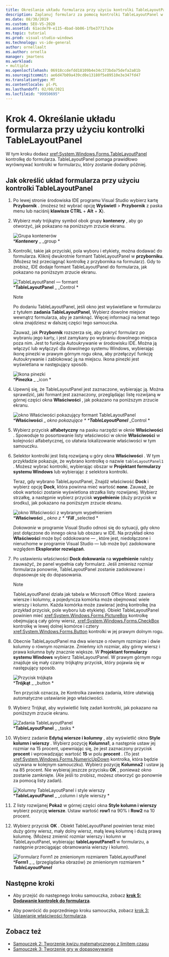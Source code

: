 ```yaml
---
title: Określanie układu formularza przy użyciu kontrolki TableLayoutPanel
description: Zaplanuj formularz za pomocą kontrolki TableLayoutPanel w samouczku Tworzenie obrazu przeglądarki.
ms.date: 08/30/2019
ms.custom: SEO-VS-2020
ms.assetid: 61acde79-e115-4bad-bb06-1fbe37717a3e
ms.topic: tutorial
ms.prod: visual-studio-windows
ms.technology: vs-ide-general
author: ornellaalt
ms.author: ornella
manager: jmartens
ms.workload:
- multiple
ms.openlocfilehash: 06918ccdefdd18109b4e34c373bda75defa2a81b
ms.sourcegitcommit: ae6d47b09a439cd0e13180f5e89510e3e347fd47
ms.translationtype: MT
ms.contentlocale: pl-PL
ms.lasthandoff: 02/08/2021
ms.locfileid: "99950695"
---
```

# <a name="step-4-lay-out-your-form-with-a-tablelayoutpanel-control"></a>Krok 4. Określanie układu formularza przy użyciu kontrolki TableLayoutPanel

W tym kroku dodasz <xref:System.Windows.Forms.TableLayoutPanel> kontrolkę do formularza. TableLayoutPanel pomaga prawidłowo wyrównywać kontrolki w formularzu, który zostanie dodany później.

## <a name="how-to-lay-out-your-form-with-a-tablelayoutpanel-control"></a>Jak określić układ formularza przy użyciu kontrolki TableLayoutPanel

1. Po lewej stronie środowiska IDE programu Visual Studio wybierz kartę **Przybornik** . (możesz też wybrać opcję **Wyświetl**  >  **Przybornik** z paska menu lub naciśnij **klawisze CTRL** + **Alt** + **X**).

1. Wybierz mały trójkątny symbol obok grupy **kontenery** , aby go otworzyć, jak pokazano na poniższym zrzucie ekranu.

     ![Grupa kontenerów](../ide/media/express_toolbox.png)<br>
***Kontenery** _ _group *

1. Kontrolki, takie jak przyciski, pola wyboru i etykiety, można dodawać do formularza. Kliknij dwukrotnie formant TableLayoutPanel w **przyborniku**. (Możesz też przeciągnąć kontrolkę z przybornika na formularz). Gdy to zrobisz, IDE dodaje formant TableLayoutPanel do formularza, jak pokazano na poniższym zrzucie ekranu.

     ![TableLayoutPanel — formant](../ide/media/express_formtablelayout.png)<br>
***TableLayoutPanel** _ _Control *

    > [!NOTE]
    > Po dodaniu TableLayoutPanel, jeśli okno jest wyświetlane w formularzu z tytułem **zadania TableLayoutPanel**, Wybierz dowolne miejsce wewnątrz formularza, aby je zamknąć. Więcej informacji na temat tego okna znajdziesz w dalszej części tego samouczka.

     Zauważ, jak **Przybornik** rozszerza się, aby pokryć formularz po wybraniu jego karty, i jest zamykany po wybraniu dowolnego miejsca poza nim. Jest to funkcja Autoukrywanie w środowisku IDE. Można ją włączyć lub wyłączyć dla dowolnego systemu Windows, wybierając ikonę pinezki w prawym górnym rogu okna, aby przełączyć funkcję Autoukrywanie i zablokować ją na miejscu. Ikona pinezki jest wyświetlana w następujący sposób.

     ![Ikona pinezki](../ide/media/express_pushpintoolbox.png)<br>
***Pinezka** _ _icon *

1. Upewnij się, że TableLayoutPanel jest zaznaczone, wybierając ją. Można sprawdzić, jaki formant jest zaznaczony, przeglądając listę rozwijaną w górnej części okna **Właściwości** , jak pokazano na poniższym zrzucie ekranu.

     ![okno Właściwości pokazujący formant TableLayoutPanel](../ide/media/express_controlspropwin.png)<br>
***Właściwości** _ _okno pokazujące * ***TableLayoutPanel**_ _Control *

1. Wybierz przycisk **alfabetyczny** na pasku narzędzi w oknie **Właściwości** . Spowoduje to posortowanie listy właściwości w oknie **Właściwości** w kolejności alfabetycznej, co ułatwia lokalizowanie właściwości w tym samouczku.

1. Selektor kontrolki jest listą rozwijaną u góry okna **Właściwości** . W tym przykładzie pokazuje, że wybrano kontrolkę o nazwie `tableLayoutPanel1` . Możesz wybrać kontrolki, wybierając obszar w **Projektant formularzy systemu Windows** lub wybierając z selektora kontrolki.

   Teraz, gdy wybrano TableLayoutPanel, Znajdź właściwość **Dock** i wybierz opcję **Dock**, która powinna mieć wartość **none**. Zauważ, że obok wartości zostanie wyświetlona strzałka listy rozwijanej. Wybierz strzałkę, a następnie wybierz przycisk **wypełnienie** (duży przycisk w środku), jak pokazano na poniższym zrzucie ekranu.

     ![okno Właściwości z wybranym wypełnieniem](../ide/media/express_docktable.png)<br>
***Właściwości** _ _okno z * ***Fill**_ _selected *

     *Dokowanie* w programie Visual Studio odnosi się do sytuacji, gdy okno jest dołączone do innego okna lub obszaru w IDE. Na przykład okno **Właściwości** może być oddokowane &mdash; , które jest, niedołączone i nieruchome w programie Visual Studio &mdash; lub może być zadokowane względem **Eksplorator rozwiązań**.

1. Po ustawieniu właściwości **Dock dokowania** na **wypełnienie** należy zauważyć, że panel wypełnia cały formularz. Jeśli zmienisz rozmiar formularza ponownie, TableLayoutPanel zostanie zadokowane i dopasowuje się do dopasowania.

    > [!NOTE]
    > TableLayoutPanel działa jak tabela w Microsoft Office Word: zawiera wiersze i kolumny, a pojedyncza komórka może obejmować wiele wierszy i kolumn. Każda komórka może zawierać jedną kontrolkę (na przykład przycisk, pole wyboru lub etykietę). Obiekt TableLayoutPanel powinien mieć <xref:System.Windows.Forms.PictureBox> kontrolkę obejmującą cały górny wiersz, <xref:System.Windows.Forms.CheckBox> kontrolkę w lewej dolnej komórce i cztery <xref:System.Windows.Forms.Button> kontrolki w jej prawym dolnym rogu.

1. Obecnie TableLayoutPanel ma dwa wiersze o równym rozmiarze i dwie kolumny o równym rozmiarze. Zmieńmy ich rozmiar, aby górny wiersz i prawa kolumna były znacznie większe. W **Projektant formularzy systemu Windows** wybierz TableLayoutPanel. W prawym górnym rogu znajduje się mały czarny trójkątny przycisk, który pojawia się w następujący sposób.

     ![Przycisk trójkąta](../ide/media/express_iconblacktriangle.gif)<br>
***Trójkąt** _ _button *

     Ten przycisk oznacza, że Kontrolka zawiera zadania, które ułatwiają automatyczne ustawianie jego właściwości.

1. Wybierz Trójkąt, aby wyświetlić listę zadań kontrolki, jak pokazano na poniższym zrzucie ekranu.

     ![Zadania TableLayoutPanel](../ide/media/express_tablepanel.png)<br>
***TableLayoutPanel** _ _tasks *

1. Wybierz zadanie **Edytuj wiersze i kolumny** , aby wyświetlić okno **Style kolumn i wierszy** . Wybierz pozycję **Kolumna1**, a następnie ustaw jej rozmiar na 15 procent, upewniając się, że jest zaznaczony przycisk **procent** i wprowadzając wartość **15** w polu **procent** . (To jest <xref:System.Windows.Forms.NumericUpDown> kontrolka, która będzie używana w kolejnym samouczku). Wybierz pozycję **Kolumna2** i ustaw ją na 85 procent. Nie wybieraj jeszcze przycisku **OK** , ponieważ okno zostanie zamknięte. (Ale jeśli to zrobisz, możesz otworzyć go ponownie za pomocą listy zadań).

     ![Kolumny TableLayoutPanel i style wierszy](../ide/media/vs_tablelayoutpanel_setup.png)<br>
***TableLayoutPanel** _ _column i style wierszy *

1. Z listy rozwijanej **Pokaż** w górnej części okna **Style kolumn i wierszy** wybierz pozycję **wiersze**. Ustaw wartość **row1** na 90% i **Row2** na 10 procent.

1. Wybierz przycisk **OK** . Obiekt TableLayoutPanel powinien teraz mieć duży górny wiersz, mały dolny wiersz, małą lewą kolumnę i dużą prawą kolumnę. (Możesz zmienić rozmiar wierszy i kolumn w TableLayoutPanel, wybierając **tableLayoutPanel1** w formularzu, a następnie przeciągając obramowania wierszy i kolumn).

     ![Formularz Form1 ze zmienionym rozmiarem TableLayoutPanel](../ide/media/vs_formafterlayoutpanel.png)<br>
***Form1** _ _ (przeglądarka obrazów) ze zmienionym rozmiarem * ***TableLayoutPanel***

## <a name="next-steps"></a>Następne kroki

* Aby przejść do następnego kroku samouczka, zobacz **[krok 5: Dodawanie kontrolek do formularza](../ide/step-5-add-controls-to-your-form.md)**.

* Aby powrócić do poprzedniego kroku samouczka, zobacz [krok 3: Ustawianie właściwości formularza](../ide/step-3-set-your-form-properties.md).

## <a name="see-also"></a>Zobacz też

* [Samouczek 2: Tworzenie kwizu matematycznego z limitem czasu](tutorial-2-create-a-timed-math-quiz.md)
* [Samouczek 3: Tworzenie gry w dopasowywanie](tutorial-3-create-a-matching-game.md)
